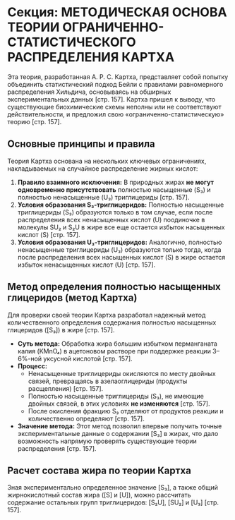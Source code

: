 # Секция: МЕТОДИЧЕСКАЯ ОСНОВА ТЕОРИИ ОГРАНИЧЕННО-СТАТИСТИЧЕСКОГО РАСПРЕДЕЛЕНИЯ КАРТХА

Эта теория, разработанная А. Р. С. Картха, представляет собой попытку объединить статистический подход Бейли с правилами равномерного распределения Хильдича, основываясь на обширных экспериментальных данных [стр. 157]. Картха пришел к выводу, что существующие биохимические схемы неполны или не соответствуют действительности, и предложил свою «ограниченно-статистическую» теорию [стр. 157].

## Основные принципы и правила

Теория Картха основана на нескольких ключевых ограничениях, накладываемых на случайное распределение жирных кислот:

1.  **Правило взаимного исключения:** В природных жирах **не могут одновременно присутствовать** полностью насыщенные (S₃) и полностью ненасыщенные (U₃) триглицериды [стр. 157].
2.  **Условия образования S₃-триглицеридов:** Полностью насыщенные триглицериды (S₃) образуются только в том случае, если после распределения всех ненасыщенных кислот (U) поодиночке в молекулы SU₂ и S₂U в жире все еще остается избыток насыщенных кислот (S) [стр. 157].
3.  **Условия образования U₃-триглицеридов:** Аналогично, полностью ненасыщенные триглицериды (U₃) образуются только тогда, когда после распределения всех насыщенных кислот (S) в жире остается избыток ненасыщенных кислот (U) [стр. 157].

## Метод определения полностью насыщенных глицеридов (метод Картха)

Для проверки своей теории Картха разработал надежный метод количественного определения содержания полностью насыщенных глицеридов ([S₃]) в жире [стр. 157].

*   **Суть метода:** Обработка жира большим избытком перманганата калия (KMnO₄) в ацетоновом растворе при поддержке реакции 3–6%-ной уксусной кислотой [стр. 157].
*   **Процесс:**
    *   Ненасыщенные триглицериды окисляются по месту двойных связей, превращаясь в азелаоглицериды (продукты расщепления) [стр. 157].
    *   Полностью насыщенные триглицериды (S₃), не имеющие двойных связей, в этих условиях **не изменяются** [стр. 157].
    *   После окисления фракцию S₃ отделяют от продуктов реакции и количественно определяют [стр. 157].
*   **Значение метода:** Этот метод позволил впервые получить точные экспериментальные данные о содержании [S₃] в жирах, что дало возможность напрямую проверять существующие теории распределения [стр. 157].

## Расчет состава жира по теории Картха

Зная экспериментально определенное значение [S₃], а также общий жирнокислотный состав жира ([S] и [U]), можно рассчитать содержание остальных групп триглицеридов: [S₂U], [SU₂] и [U₃] [стр. 157].
